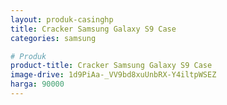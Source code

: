 ```yaml
---
layout: produk-casinghp
title: Cracker Samsung Galaxy S9 Case
categories: samsung

# Produk
product-title: Cracker Samsung Galaxy S9 Case
image-drive: 1d9PiAa-_VV9bd8xuUnbRX-Y4iltpWSEZ
harga: 90000
---
```

